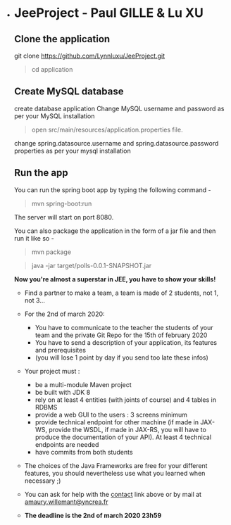 - # JeeProject - Paul GILLE & Lu XU

  ## Clone the application

  git clone https://github.com/Lynnluxu/JeeProject.git

  > cd application

  ## Create MySQL database

  create database application Change MySQL username and password as per your MySQL installation

  > open src/main/resources/application.properties file.

  change spring.datasource.username and spring.datasource.password properties as per your mysql installation

  ## Run the app

  You can run the spring boot app by typing the following command -

  > mvn spring-boot:run

  The server will start on port 8080.

  You can also package the application in the form of a jar file and then run it like so -

  > mvn package

  > java -jar target/polls-0.0.1-SNAPSHOT.jar

  

  

  

  **Now you're almost a superstar in JEE, you have to show your skills!**

  - Find a partner to make a team, a team is made of 2 students, not 1, not 3...
  - For the 2nd of march 2020:

    - You have to communicate to the teacher the students of your team and the private Git Repo for the 15th of february 2020
    - You have to send a description of your application, its features and prerequisites
    - (you will lose 1 point by day if you send too late these infos)
  - Your project must :

    - be a multi-module Maven project
    - be built with JDK 8
    - rely on at least 4 entities (with joints of course) and 4 tables in RDBMS
    - provide a web GUI to the users : 3 screens minimum
    - provide technical endpoint for other machine (if made in JAX-WS, provide the WSDL, if made in JAX-RS, you will have to produce the documentation of your API). At least 4 technical endpoints are needed
    - have commits from both students
  - The choices of the Java Frameworks are free for your different features, you should nevertheless use what you learned when necessary ;)
  - You can ask for help with the [contact](http://jee.chticod.eu/contact) link above or by mail at [amaury.willemant@yncrea.fr](mailto:amaury.willemant@yncrea.fr)
  - **The deadline is the 2nd of march 2020 23h59**
